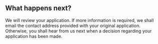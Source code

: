 ## What happens next?

We will review your application. If more information is required, we shall email the contact address provided with your original application. Otherwise, you shall hear from us next when a decision regarding your application has been made.